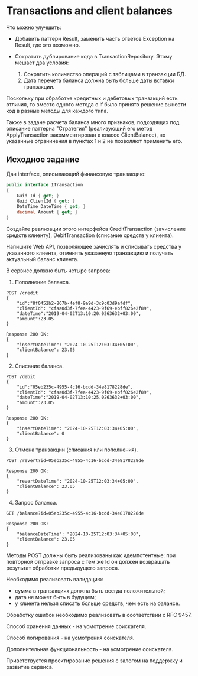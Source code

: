 # Transactions and client balances

Что можно улучшить:
- Добавить паттерн Result, заменить часть ответов Exception на Result, где это возможно.
- Сократить дублирование кода в TransactionRepository. Этому мешает два условия:
  
    1. Сократить количество операций с таблицами в транзакции БД.
    2. Дата перечета баланса должна быть больше даты вставки транзакции.

Поскольку при обработке кредитных и дебетовых транзакций есть отличия, то вместо одного метода с if было принято решение вынести код в разные методы для каждого типа.

Также в задаче расчета баланса много признаков, подходящих под описание паттерна "Стратегия" (реализующий его метод ApplyTransaction закомментирован в классе ClientBalance), но указанные ограничения в пунктах 1 и 2 не позволяют применить его.


    
      
## Исходное задание

Дан interface, описывающий финансовую транзакцию:

```csharp
public interface ITransaction  
{  
    Guid Id { get; }   
    Guid ClientId { get; }  
    DateTime DateTime { get; }  
    decimal Amount { get; }  
}
```

Создайте реализации этого интерфейса CreditTransaction (зачисление средств клиенту), DebitTransaction
(списание средств у клиента).

Напишите Web API, позволяющее зачислять и списывать средства у
указанного клиента, отменять указанную транзакцию и получать актуальный баланс клиента. 

В сервисе должно быть четыре запроса:  
1. Пополнение баланса.
```
POST /credit
{  
    "id":"8f0452b2-867b-4ef8-9a9d-3c9c03d9afdf",  
    "clientId": "cfaa0d3f-7fea-4423-9f69-ebff826e2f89",  
    "dateTime":"2019-04-02T13:10:20.0263632+03:00",  
    "amount":23.05  
}
```
```
Response 200 OK:  
{  
    "insertDateTime": "2024-10-25T12:03:34+05:00",  
    "clientBalance": 23.05  
}  
```
2. Списание баланса.
```
POST /debit  
{  
    "id":"05eb235c-4955-4c16-bcdd-34e8178228de",  
    "clientId": "cfaa0d3f-7fea-4423-9f69-ebff826e2f89",  
    "dateTime":"2019-04-02T13:10:25.0263632+03:00",  
    "amount":23.05  
}
```
```
Response 200 OK:  
{  
    "insertDateTime": "2024-10-25T12:03:34+05:00",  
    "clientBalance": 0  
}
```
3. Отмена транзакции (списания или пополнения).
```
POST /revert?id=05eb235c-4955-4c16-bcdd-34e8178228de  
```
```
Response 200 OK:  
{  
    "revertDateTime": "2024-10-25T12:03:34+05:00",  
    "clientBalance": 23.05  
}
```
4. Запрос баланса.
```
GET /balance?id=05eb235c-4955-4c16-bcdd-34e8178228de
```
```
Response 200 OK:
{  
    "balanceDateTime": "2024-10-25T12:03:34+05:00",  
    "clientBalance": 23.05  
}
```

Методы POST должны быть реализованы как идемпотентные: при повторной отправке запроса с тем же Id он должен возвращать результат обработки предыдущего запроса.

Необходимо реализовать валидацию: 
- сумма в транзакциях должна быть всегда положительной;
- дата не может быть в будущем;
- у клиента нельзя списать больше средств, чем есть на балансе.

Обработку ошибок необходимо реализовать в соответствии с RFC 9457.  

Способ хранения данных - на усмотрение соискателя.  

Способ логирования - на усмотрения соискателя.  

Дополнительная функциональность - на усмотрение соискателя.  

Приветствуется проектирование решения с залогом на поддержку и развитие сервиса.  

